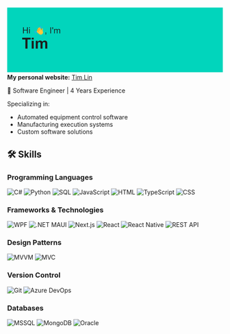 ![alt text](header.png "Title")
**My personal website:**  [Tim Lin](https://huienlin-resume.vercel.app/)

🚀 Software Engineer | 4 Years Experience

Specializing in:
- Automated equipment control software
- Manufacturing execution systems
- Custom software solutions

## 🛠 Skills

### Programming Languages
![C#](https://img.shields.io/badge/-C%23-239120?style=flat-square&logo=c-sharp&logoColor=white)
![Python](https://img.shields.io/badge/-Python-3776AB?style=flat-square&logo=python&logoColor=white)
![SQL](https://img.shields.io/badge/-SQL-4479A1?style=flat-square&logo=mysql&logoColor=white)
![JavaScript](https://img.shields.io/badge/-JavaScript-F7DF1E?style=flat-square&logo=javascript&logoColor=black)
![HTML](https://img.shields.io/badge/-HTML5-E34F26?style=flat-square&logo=html5&logoColor=white)
![TypeScript](https://img.shields.io/badge/-TypeScript-3178C6?style=flat-square&logo=typescript&logoColor=white)
![CSS](https://img.shields.io/badge/-CSS3-1572B6?style=flat-square&logo=css3&logoColor=white)

### Frameworks & Technologies
![WPF](https://img.shields.io/badge/-WPF-0C54C2?style=flat-square&logo=.net&logoColor=white)
![.NET MAUI](https://img.shields.io/badge/-.NET%20MAUI-512BD4?style=flat-square&logo=.net&logoColor=white)
![Next.js](https://img.shields.io/badge/-Next.js-000000?style=flat-square&logo=next.js&logoColor=white)
![React](https://img.shields.io/badge/-React-61DAFB?style=flat-square&logo=react&logoColor=black)
![React Native](https://img.shields.io/badge/-React%20Native-61DAFB?style=flat-square&logo=react&logoColor=black)
![REST API](https://img.shields.io/badge/-REST%20API-FF6C37?style=flat-square&logo=postman&logoColor=white)

### Design Patterns
![MVVM](https://img.shields.io/badge/-MVVM-FF69B4?style=flat-square)
![MVC](https://img.shields.io/badge/-MVC-888888?style=flat-square)

### Version Control
![Git](https://img.shields.io/badge/-Git-F05032?style=flat-square&logo=git&logoColor=white)
![Azure DevOps](https://img.shields.io/badge/-Azure%20DevOps-0078D7?style=flat-square&logo=azure-devops&logoColor=white)

### Databases
![MSSQL](https://img.shields.io/badge/-MSSQL-CC2927?style=flat-square&logo=microsoft-sql-server&logoColor=white)
![MongoDB](https://img.shields.io/badge/-MongoDB-47A248?style=flat-square&logo=mongodb&logoColor=white)
![Oracle](https://img.shields.io/badge/-Oracle-F80000?style=flat-square&logo=oracle&logoColor=white)